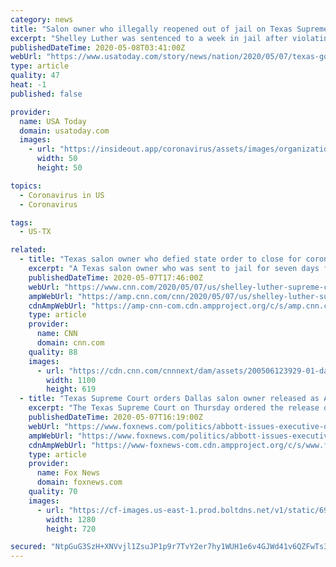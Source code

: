 ```yaml
---
category: news
title: "Salon owner who illegally reopened out of jail on Texas Supreme Court’s order"
excerpt: "Shelley Luther was sentenced to a week in jail after violating an order to close her salon. The Texas Supreme Court ordered her release."
publishedDateTime: 2020-05-08T03:41:00Z
webUrl: "https://www.usatoday.com/story/news/nation/2020/05/07/texas-gov-greg-abbott-jailing-salon-owner-shelley-luther-too-far/3087849001/"
type: article
quality: 47
heat: -1
published: false

provider:
  name: USA Today
  domain: usatoday.com
  images:
    - url: "https://insideout.app/coronavirus/assets/images/organizations/usatoday.com-50x50.jpg"
      width: 50
      height: 50

topics:
  - Coronavirus in US
  - Coronavirus

tags:
  - US-TX

related:
  - title: "Texas salon owner who defied state order to close for coronavirus will be released from jail, court rules"
    excerpt: "A Texas salon owner who was sent to jail for seven days for violating the state's stay-at-home order during Covid-19 will be released, the Supreme Court of Texas ruled Thursday."
    publishedDateTime: 2020-05-07T17:46:00Z
    webUrl: "https://www.cnn.com/2020/05/07/us/shelley-luther-supreme-court-jail-release-trnd/index.html"
    ampWebUrl: "https://amp.cnn.com/cnn/2020/05/07/us/shelley-luther-supreme-court-jail-release-trnd/index.html"
    cdnAmpWebUrl: "https://amp-cnn-com.cdn.ampproject.org/c/s/amp.cnn.com/cnn/2020/05/07/us/shelley-luther-supreme-court-jail-release-trnd/index.html"
    type: article
    provider:
      name: CNN
      domain: cnn.com
    quality: 88
    images:
      - url: "https://cdn.cnn.com/cnnnext/dam/assets/200506123929-01-dallas-salon-owner-reopen-super-tease.jpg"
        width: 1100
        height: 619
  - title: "Texas Supreme Court orders Dallas salon owner released as Abbott bans jailing citizens for lockdown violations"
    excerpt: "The Texas Supreme Court on Thursday ordered the release of salon owner Shelley Luther, who was jailed for opening in violation of the state's rules, as Gov. Greg Abbott issued an executive order retroactively eliminating jail time as a consequence for violating the state's coronavirus restrictions."
    publishedDateTime: 2020-05-07T16:19:00Z
    webUrl: "https://www.foxnews.com/politics/abbott-issues-executive-order-eliminating-jail-as-punishment-for-violating-coronavirus-restrictions"
    ampWebUrl: "https://www.foxnews.com/politics/abbott-issues-executive-order-eliminating-jail-as-punishment-for-violating-coronavirus-restrictions.amp"
    cdnAmpWebUrl: "https://www-foxnews-com.cdn.ampproject.org/c/s/www.foxnews.com/politics/abbott-issues-executive-order-eliminating-jail-as-punishment-for-violating-coronavirus-restrictions.amp"
    type: article
    provider:
      name: Fox News
      domain: foxnews.com
    quality: 70
    images:
      - url: "https://cf-images.us-east-1.prod.boltdns.net/v1/static/694940094001/a6aae9ad-e7d4-4ce4-b49a-40d19d89a240/4b64dbc1-003d-450a-8548-7d76fc27b130/1280x720/match/image.jpg"
        width: 1280
        height: 720

secured: "NtpGuG3SzH+XNVvjl1ZsuJP1p9r7TvY2er7hy1WUH1e6v4GJWd41v6QZFwTs3/AXrhOsNffqS4+0Hgf8Uo1VPfNoIkLj8RdOhiCfJWgzyeu534Uid0YdzrkIigSJWpeJccP+9Tbcylw+8ssYZwkOoC+bEDYeR2JmBfwVzbPQksL0iIhxMpoUPGkXkCJbH2DF0xIt1Y/NbIDEqa9HkspCQG589tf9aszUSz6LBnCtyk/HK6FnYDIJz50u4ZoGQnOoCS2kV5XtYTOitrDAOcRi/rjTOJTk9jYXz4t+gRE90RrcsJluP1z7dEX5uF3EJVVh4u3uRpzC8v4w2imIqYcyPtVffwgyLc92Qj9gDI08JEsKtHNo/gIeOcsw/E4UGIzvEaXaxUZq23WReLjYVgfGlEH/cQd6OXddJZ4LCntCVsDz8Z0GRhcU0igQiZ9XlCAhuBm4j9oIaloXOAaHSnplsy6ctGyd+m5Ad4a2biQuKOs=;i6HPLhiml0jI7orhbQ5Yqw=="
---
```


